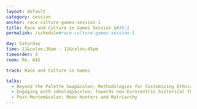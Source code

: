 ```yaml
---
layout: default
category: session
anchor: race-culture-games-session-1
title: Race and Culture in Games Session &#35;1
permalink: /schedule#race-culture-games-session-1

day: Saturday
time: 11&colon;30am - 12&colon;45pm
timeorder: 3
room: Rm. 845

track: Race and Culture in Games

talks:
  - Beyond the Palette Swap&colon; Methodologies for Customizing Ethnicity
  - Engaging with ideology&colon; Towards non-Eurocentric historical themed video games
  - Post-Mortem&colon; Moon Hunters and Matriarchy
---
```

